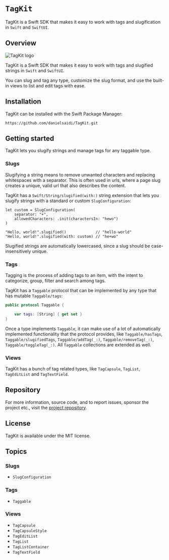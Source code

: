 # ``TagKit``

TagKit is a Swift SDK that makes it easy to work with tags and slugification in `Swift` and `SwiftUI`.



## Overview

![TagKit logo](Logo.png)

TagKit is a Swift SDK that makes it easy to work with tags and slugified strings in `Swift` and `SwiftUI`.

You can slug and tag any type, customize the slug format, and use the built-in views to list and edit tags with ease.



## Installation

TagKit can be installed with the Swift Package Manager:

```
https://github.com/danielsaidi/TagKit.git
```



## Getting started

TagKit lets you slugify strings and manage tags for any taggable type.


### Slugs

Slugifying a string means to remove unwanted characters and replacing whitespaces with a separator. This is often used in urls, where a page slug creates a unique, valid url that also describes the content.

TagKit has a ``Swift/String/slugified(with:)`` string extension that lets you slugify strings with a standard or custom ``SlugConfiguration``:

```
let custom = SlugConfiguration(
    separator: "+",
    allowedCharacters: .init(charactersIn: "hewo")
)

"Hello, world!".slugified()             // "hello-world" 
"Hello, world!".slugified(with: custom) // "he+wo"
```

Slugified strings are automatically lowercased, since a slug should be case-insensitively unique.


### Tags

Tagging is the process of adding tags to an item, with the intent to categorize, group, filter and search among tags.

TagKit has a ``Taggable`` protocol that can be implemented by any type that has mutable ``Taggable/tags``:

```swift
public protocol Taggable {

    var tags: [String] { get set }
}
```

Once a type implements ``Taggable``, it can make use of a lot of automatically implemented functionality that the protocol provides, like ``Taggable/hasTags``, ``Taggable/slugifiedTags``, ``Taggable/addTag(_:)``, ``Taggable/removeTag(_:)``, ``Taggable/toggleTag(_:)``. All ``Taggable`` collections are extended as well.


### Views

TagKit has a bunch of tag related types, like ``TagCapsule``, ``TagList``, ``TagEditList`` and ``TagTextField``.




## Repository

For more information, source code, and to report issues, sponsor the project etc., visit the [project repository](https://github.com/danielsaidi/TagKit).



## License

TagKit is available under the MIT license.



## Topics

### Slugs

- ``SlugConfiguration``

### Tags

- ``Taggable``

### Views

- ``TagCapsule``
- ``TagCapsuleStyle``
- ``TagEditList``
- ``TagList``
- ``TagListContainer``
- ``TagTextField``
